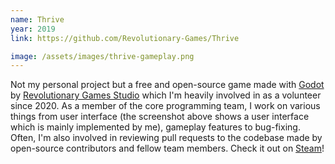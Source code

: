 ```yaml
---
name: Thrive
year: 2019
link: https://github.com/Revolutionary-Games/Thrive

image: /assets/images/thrive-gameplay.png
---
```


Not my personal project but a free and open-source game made with [Godot](https://godotengine.org) by [Revolutionary Games Studio](https://revolutionarygamesstudio.com) which I'm heavily involved in as a volunteer since 2020. As a member of the core programming team, I work on various things from user interface (the screenshot above shows a user interface which is mainly implemented by me), gameplay features to bug-fixing. Often, I'm also involved in reviewing pull requests to the codebase made by open-source contributors and fellow team members. Check it out on [Steam](https://store.steampowered.com/app/1779200/Thrive/)!
